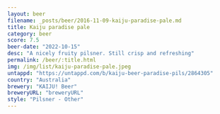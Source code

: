 ```yaml
---
layout: beer
filename: _posts/beer/2016-11-09-kaiju-paradise-pale.md
title: Kaiju paradise pale
category: beer
score: 7.5
beer-date: "2022-10-15"
desc: "A nicely fruity pilsner. Still crisp and refreshing"
permalink: /beer/:title.html
img: /img/list/kaiju-paradise-pale.jpeg
untappd: "https://untappd.com/b/kaiju-beer-paradise-pils/2864305"
country: "Australia"
brewery: "KAIJU! Beer"
breweryURL: "breweryURL"
style: "Pilsner - Other"
---
```

